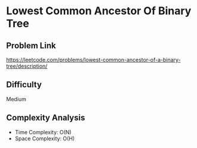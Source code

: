 # Lowest Common Ancestor Of Binary Tree

## Problem Link

https://leetcode.com/problems/lowest-common-ancestor-of-a-binary-tree/description/



## Difficulty

Medium

## Complexity Analysis

* Time Complexity: O(N)
* Space Complexity: O(H)
